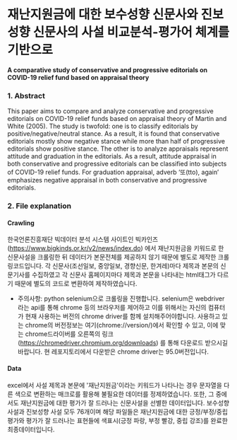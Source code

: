 # 재난지원금에 대한 보수성향 신문사와 진보성향 신문사의 사설 비교분석-평가어 체계를 기반으로

<b>A comparative study of conservative and progressive editorials on COVID-19 relief fund based on appraisal theory</b>   

### 1. Abstract
This paper aims to compare and analyze conservative and progressive editorials on COVID-19 relief funds based on appraisal theory of Martin and White (2005). The study is twofold: one is to classify editorials by positive/negative/neutral stance. As a result, it is found that conservative editorials mostly show negative stance while more than half of progressive editorials show positive stance. The other is to analyze appraisals represent attitude and graduation in the editorials. As a result, attitude appraisal in both conservative and progressive editorials can be classified into subjects of COVID-19 relief funds. For graduation appraisal, adverb ‘또(tto), again’ emphasizes negative appraisal in both conservative and progressive editorials.

### 2. File explanation

#### Crawling
한국언론진흥재단 빅데이터 분석 시스템 사이트인 빅카인즈(https://www.bigkinds.or.kr/v2/news/index.do) 에서 재난지원금을 키워드로 한 신문사설을 크롤링한 뒤 데이터가 본문전체를 제공하지 않기 때문에 별도로 제작한 크롤링코드입니다. 각 신문사(조선일보, 중앙일보, 경향신문, 한겨레)마다 제목과 본문의 신문기사를 수집하였고 각 신문사 홈페이지마다 제목과 본문을 나타내는 html태그가 다르기 때문에 별도의 코드로 변환하여 제작하였습니다.  
- 주의사항: python selenium으로 크롤링을 진행합니다. selenium은 webdriver라는 api를 통해 chrome 등의 브라우저를 제어하고 이를 위해서는 자신의 컴퓨터가 현재 사용하는 버전의 chrome driver를 함께 설치해주어야합니다. 사용하고 있는 chrome의 버전정보는 여기(chrome://version/)에서 확인할 수 있고, 이에 맞는 chrome드라이버를 오른쪽의 링크(https://chromedriver.chromium.org/downloads) 를 통해 다운로드 받으시길 바랍니다. 현 레포지토리에서 다운받은 chrome driver는 95.0버전입니다.

#### Data
excel에서 사설 제목과 본문에 '재난지원금'이라는 키워드가 나타나는 경우 문자열을 다른 색으로 변환하는 매크로를 활용해 불필요한 데이터를 정제하였습니다. 또한, 그 중에서도 재난지원금에 대한 평가가 잘 드러나는 신문사설을 선별한 데이터입니다. 보수성향 사설과 진보성향 사설 모두 76개이며 해당 파일들은 재난지원금에 대한 긍정/부정/중립 평가와 평가가 잘 드러나는 표현들에 색표시(긍정 파랑, 부정 빨강, 중립 강조)를 완료한 최종데이터입니다. 
